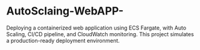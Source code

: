 # AutoSclaing-WebAPP-
Deploying a containerized web application using ECS Fargate, with Auto Scaling, CI/CD pipeline, and CloudWatch monitoring. This project simulates a production-ready deployment environment.
